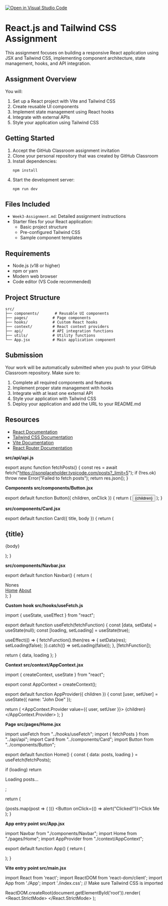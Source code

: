[![Open in Visual Studio Code](https://classroom.github.com/assets/open-in-vscode-2e0aaae1b6195c2367325f4f02e2d04e9abb55f0b24a779b69b11b9e10269abc.svg)](https://classroom.github.com/online_ide?assignment_repo_id=20029678&assignment_repo_type=AssignmentRepo)
# React.js and Tailwind CSS Assignment

This assignment focuses on building a responsive React application using JSX and Tailwind CSS, implementing component architecture, state management, hooks, and API integration.

## Assignment Overview

You will:
1. Set up a React project with Vite and Tailwind CSS
2. Create reusable UI components
3. Implement state management using React hooks
4. Integrate with external APIs
5. Style your application using Tailwind CSS

## Getting Started

1. Accept the GitHub Classroom assignment invitation
2. Clone your personal repository that was created by GitHub Classroom
3. Install dependencies:
   ```
   npm install
   ```
4. Start the development server:
   ```
   npm run dev
   ```

## Files Included

- `Week3-Assignment.md`: Detailed assignment instructions
- Starter files for your React application:
  - Basic project structure
  - Pre-configured Tailwind CSS
  - Sample component templates

## Requirements

- Node.js (v18 or higher)
- npm or yarn
- Modern web browser
- Code editor (VS Code recommended)

## Project Structure

```
src/
├── components/       # Reusable UI components
├── pages/           # Page components
├── hooks/           # Custom React hooks
├── context/         # React context providers
├── api/             # API integration functions
├── utils/           # Utility functions
└── App.jsx          # Main application component
```

## Submission

Your work will be automatically submitted when you push to your GitHub Classroom repository. Make sure to:

1. Complete all required components and features
2. Implement proper state management with hooks
3. Integrate with at least one external API
4. Style your application with Tailwind CSS
5. Deploy your application and add the URL to your README.md

## Resources

- [React Documentation](https://react.dev/)
- [Tailwind CSS Documentation](https://tailwindcss.com/docs)
- [Vite Documentation](https://vitejs.dev/guide/)
- [React Router Documentation](https://reactrouter.com/)

**src/api/api.js**

export async function fetchPosts() {
  const res = await fetch("https://jsonplaceholder.typicode.com/posts?_limit=5");
  if (!res.ok) throw new Error("Failed to fetch posts");
  return res.json();
}

**Components
src/components/Button.jsx**

export default function Button({ children, onClick }) {
  return (
    <button
      onClick={onClick}
      className="px-4 py-2 bg-blue-600 text-white rounded hover:bg-blue-700 transition"
    >
      {children}
    </button>
  );
}

**src/components/Card.jsx**

export default function Card({ title, body }) {
  return (
    <div className="p-4 border rounded shadow hover:shadow-lg transition bg-white">
      <h2 className="text-lg font-bold mb-2">{title}</h2>
      <p className="text-gray-700">{body}</p>
    </div>
  );
}

**src/components/Navbar.jsx**

export default function Navbar() {
  return (
    <nav className="bg-gray-800 text-white p-4 flex justify-between">
      <span className="font-bold">Nones</span>
     <div>
        <a href="#" className="px-2 hover:underline">Home</a>
        <a href="#" className="px-2 hover:underline">About</a>
      </div>
    </nav>
  );
}

**Custom hook
src/hooks/useFetch.js**

import { useState, useEffect } from "react";

export default function useFetch(fetchFunction) {
  const [data, setData] = useState(null);
  const [loading, setLoading] = useState(true);

  useEffect(() => {
    fetchFunction().then(res => {
      setData(res);
      setLoading(false);
    }).catch(() => setLoading(false));
  }, [fetchFunction]);

  return { data, loading };
}

**Context
src/context/AppContext.jsx**

import { createContext, useState } from "react";

export const AppContext = createContext();

export default function AppProvider({ children }) {
  const [user, setUser] = useState({ name: "John Doe" });

  return (
    <AppContext.Provider value={{ user, setUser }}>
      {children}
    </AppContext.Provider>
  );
}

 **Page
src/pages/Home.jsx**

import useFetch from "../hooks/useFetch";
import { fetchPosts } from "../api/api";
import Card from "../components/Card";
import Button from "../components/Button";

export default function Home() {
  const { data: posts, loading } = useFetch(fetchPosts);

  if (loading) return <p className="p-4">Loading posts...</p>;

  return (
    <div className="p-4 grid gap-4">
      {posts.map(post => (
        <Card key={post.id} title={post.title} body={post.body} />
      ))}
      <Button onClick={() => alert("Clicked!")}>Click Me</Button>
    </div>
  );
}

**App entry point
src/App.jsx**

import Navbar from "./components/Navbar";
import Home from "./pages/Home";
import AppProvider from "./context/AppContext";

export default function App() {
  return (
    <AppProvider>
      <div className="min-h-screen bg-gray-100">
        <Navbar />
        <Home />
      </div>
    </AppProvider>
  );
}

**Vite entry point
src/main.jsx**

import React from 'react';
import ReactDOM from 'react-dom/client';
import App from './App';
import './index.css'; // Make sure Tailwind CSS is imported

ReactDOM.createRoot(document.getElementById('root')).render(
  <React.StrictMode>
    <App />
  </React.StrictMode>
);
